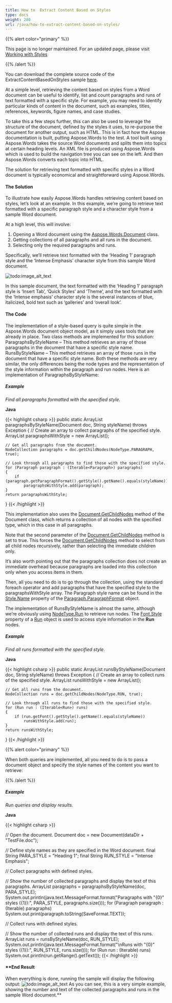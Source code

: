 ```yaml
---
title: How to  Extract Content Based on Styles
type: docs
weight: 280
url: /java/how-to-extract-content-based-on-styles/
---
```


{{% alert color="primary" %}} 

This page is no longer maintained. For an updated page, please visit [Working with Styles](https://docs.aspose.com/words/java/working-with-styles/)

{{% /alert %}} 

You can download the complete source code of the ExtractContentBasedOnStyles sample [here](https://github.com/aspose-words/Aspose.Words-for-Java). 

At a simple level, retrieving the content based on styles from a Word document can be useful to identify, list and count paragraphs and runs of text formatted with a specific style. For example, you may need to identify particular kinds of content in the document, such as examples, titles, references, keywords, figure names, and case studies.

To take this a few steps further, this can also be used to leverage the structure of the document, defined by the styles it uses, to re-purpose the document for another output, such as HTML. This is in fact how the Aspose documentation is built, putting Aspose.Words to the test. A tool built using Aspose.Words takes the source Word documents and splits them into topics at certain heading levels. An XML file is produced using Aspose.Words which is used to build the navigation tree you can see on the left. And then Aspose.Words converts each topic into HTML.

The solution for retrieving text formatted with specific styles in a Word document is typically economical and straightforward using Aspose.Words.
#### **The Solution**
To illustrate how easily Aspose.Words handles retrieving content based on styles, let’s look at an example. In this example, we’re going to retrieve text formatted with a specific paragraph style and a character style from a sample Word document.

At a high level, this will involve:

1. Opening a Word document using the [Aspose.Words.Document](http://www.aspose.com/docs/display/wordsjava/com.aspose.words.Document+class) class.
1. Getting collections of all paragraphs and all runs in the document.
1. Selecting only the required paragraphs and runs.

Specifically, we’ll retrieve text formatted with the ‘Heading 1’ paragraph style and the ‘Intense Emphasis’ character style from this sample Word document. 

![todo:image_alt_text](how-to-extract-content-based-on-styles_1.png)

In this sample document, the text formatted with the ‘Heading 1’ paragraph style is ‘Insert Tab’, ‘Quick Styles’ and ‘Theme’, and the text formatted with the ‘Intense emphasis’ character style is the several instances of blue, italicized, bold text such as ‘galleries’ and ‘overall look’.
#### **The Code**

The implementation of a style-based query is quite simple in the Aspose.Words document object model, as it simply uses tools that are already in place. Two class methods are implemented for this solution: ParagraphsByStyleName – This method retrieves an array of those paragraphs in the document that have a specific style name. RunsByStyleName – This method retrieves an array of those runs in the document that have a specific style name. Both these methods are very similar, the only differences being the node types and the representation of the style information within the paragraph and run nodes. Here is an implementation of ParagraphsByStyleName:
##### **Example**
*Find all paragraphs formatted with the specified style.*

**Java**

{{< highlight csharp >}}
public static ArrayList paragraphsByStyleName(Document doc, String styleName) throws Exception
{
    // Create an array to collect paragraphs of the specified style.
    ArrayList paragraphsWithStyle = new ArrayList();

    // Get all paragraphs from the document.
    NodeCollection paragraphs = doc.getChildNodes(NodeType.PARAGRAPH, true);

    // Look through all paragraphs to find those with the specified style.
    for (Paragraph paragraph : (Iterable<Paragraph>) paragraphs)
    {
        if (paragraph.getParagraphFormat().getStyle().getName().equals(styleName))
            paragraphsWithStyle.add(paragraph);
    }
    return paragraphsWithStyle;
}
{{< /highlight >}}

This implementation also uses the [Document.GetChildNodes](https://apireference.aspose.com/words/java/com.aspose.words/document#getChildNodes(int,boolean)) method of the Document class, which returns a collection of all nodes with the specified type, which in this case in all paragraphs.

Note that the second parameter of the [Document.GetChildNodes](https://apireference.aspose.com/words/java/com.aspose.words/document#getChildNodes(int,boolean)) method is set to true. This forces the [Document.GetChildNodes](https://apireference.aspose.com/words/java/com.aspose.words/document#getChildNodes(int,boolean)) method to select from all child nodes recursively, rather than selecting the immediate children only.

It’s also worth pointing out that the paragraphs collection does not create an immediate overhead because paragraphs are loaded into this collection only when you access items in them.

Then, all you need to do is to go through the collection, using the standard foreach operator and add paragraphs that have the specified style to the paragraphsWithStyle array. The Paragraph style name can be found in the [Style.Name](https://apireference.aspose.com/words/java/com.aspose.words/style#Name) property of the [Paragraph.ParagraphFormat](https://apireference.aspose.com/words/java/com.aspose.words/ParagraphFormat) object.

The implementation of RunsByStyleName is almost the same, although we’re obviously using [NodeType.Run](https://apireference.aspose.com/words/java/com.aspose.words/NodeType) to retrieve run nodes. The [Font.Style](https://apireference.aspose.com/words/java/com.aspose.words/font#Style) property of a [Run](https://apireference.aspose.com/words/java/com.aspose.words/Run) object is used to access style information in the **Run** nodes.
##### **Example**
*Find all runs formatted with the specified style.*

**Java**

{{< highlight csharp >}}
public static ArrayList runsByStyleName(Document doc, String styleName) throws Exception
{
    // Create an array to collect runs of the specified style.
    ArrayList runsWithStyle = new ArrayList();

    // Get all runs from the document.
    NodeCollection runs = doc.getChildNodes(NodeType.RUN, true);

    // Look through all runs to find those with the specified style.
    for (Run run : (Iterable<Run>) runs)
    {
        if (run.getFont().getStyle().getName().equals(styleName))
            runsWithStyle.add(run);
    }
    return runsWithStyle;
}
{{< /highlight >}}

{{% alert color="primary" %}} 

When both queries are implemented, all you need to do is to pass a document object and specify the style names of the content you want to retrieve:

{{% /alert %}} 
##### **Example**
*Run queries and display results.*

**Java**

{{< highlight csharp >}}

// Open the document.
Document doc = new Document(dataDir + "TestFile.doc");

// Define style names as they are specified in the Word document.
final String PARA_STYLE = "Heading 1";
final String RUN_STYLE = "Intense Emphasis";

// Collect paragraphs with defined styles.

// Show the number of collected paragraphs and display the text of this paragraphs.
ArrayList paragraphs = paragraphsByStyleName(doc, PARA_STYLE);
System.out.println(java.text.MessageFormat.format("Paragraphs with \"{0}\" styles ({1}):", PARA_STYLE, paragraphs.size()));
for (Paragraph paragraph : (Iterable<Paragraph>) paragraphs)
    System.out.print(paragraph.toString(SaveFormat.TEXT));

// Collect runs with defined styles.

// Show the number of collected runs and display the text of this runs.
ArrayList runs = runsByStyleName(doc, RUN_STYLE);
System.out.println(java.text.MessageFormat.format("\nRuns with \"{0}\" styles ({1}):", RUN_STYLE, runs.size()));
for (Run run : (Iterable<Run>) runs)
    System.out.println(run.getRange().getText());
{{< /highlight >}}
#### **End Result

When everything is done, running the sample will display the following output: ![todo:image_alt_text](how-to-extract-content-based-on-styles_2.png) As you can see, this is a very simple example, showing the number and text of the collected paragraphs and runs in the sample Word document.**
